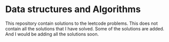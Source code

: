 # Data structures and Algorithms

This repository contain solutions to the leetcode problems. 
This does not contain all the solutions that I have solved.
Some of the solutions are added. And I would be adding all the solutions soon.